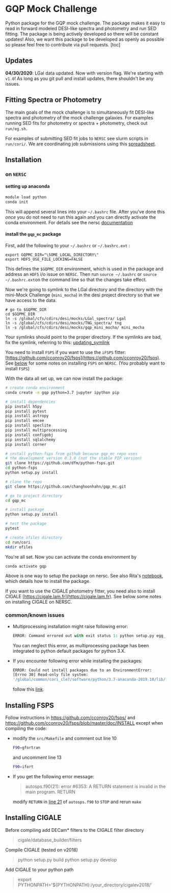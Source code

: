 # GQP Mock Challenge 

Python package for the GQP mock challenge. The package makes it easy to read in forward modeled DESI-like spectra and photometry and run SED fitting. The package is being actively developed so there will be constant updates! Also, we want this package to be developed as openly as possible so please feel free to contribute via pull requests. 
[toc]

## Updates
**04/30/2020**: LGal data updated. Now with version flag. We're starting with `v1.0`! As long as you git pull and install updates, there shouldn't be any issues. 

## Fitting Spectra or Photometry

The main goals of the mock challenge is to simultaneously fit DESI-like spectra and photometry of the mock challenge galaxies. For examples running SED fits for photometry or spectra + photometry, check out `run/eg.sh`. 

For examples of submitting SED fit jobs to `NERSC` see slurm scripts in `run/cori/`. We are coordinating job submissions using this [spreadsheet](https://docs.google.com/spreadsheets/d/1pwfZjUi8eREd6YxM0rLaK8LVsVTUdrJ1ctBUfOlZN_8/edit?usp=sharing). 

## Installation

### on `NERSC`
#### setting up anaconda

```bash
module load python
conda init
```

This will append several lines into your `~/.bashrc` file. After you've done this *once* you do not need to run this again and you can directly activate the conda environment. For details see the nersc [documentation](https://docs.nersc.gov/programming/high-level-environments/python/#using-conda-activate)


#### install the `gqp_mc` package
First, add the following to your `~/.bashrc` or `~/.bashrc.ext` : 

```
export GQPMC_DIR="\SOME_LOCAL_DIRECTORY\" 
export HDF5_USE_FILE_LOCKING=FALSE
```
This defines the `$GQPMC_DIR` environment, which is used in the package and address an `HDF5` i/o issue on `NERSC`. Then run `source ~/.bashrc` or `source ~/.bashrc.ext`on the command line so that the changes take effect. 

Now we're going to symlink to the LGal directory and the directory with the mini-Mock Challenge (`mini_mocha`) in the desi project directory so that we have access to the data.

```
# go to $GQPMC_DIR
cd $GQPMC_DIR
ln -s /global/cfs/cdirs/desi/mocks/LGal_spectra/ Lgal
ln -s /global/cfs/cdirs/desi/mocks/TNG_spectra/ tng 
ln -s /global/cfs/cdirs/desi/mocks/gqp_mini_mocha/ mini_mocha 
```

Your symlinks should point to the proper directory. If the symlinks are bad, fix the symlink, referring to this:
[updating_symlink](https://github.com/kgb0255/GQPMC_v2_JAMES/blob/6da67f918cfadfb17eaa163ddfb25e63dc9b3c53/Documentation/NERSC_Installation/outdated_symlink.md)

You need to install `FSPS` if you want to use the `iFSPS` fitter: [https://github.com/cconroy20/fsps](https://github.com/cconroy20/fsps). See [below](#installing-fsps) for some notes on installing `FSPS` on `NERSC`. (You probably want to install `FSPS`)

With the data all set up, we can now install the package: 
```bash 
# create conda environment 
conda create -n gqp python=3.7 jupyter ipython pip

# install dependencies
pip install h5py 
pip install pytest 
pip install astropy 
pip install emcee 
pip install speclite 
pip install multiprocessing
pip install configobj
pip install sqlalchemy
pip install corner

# install python-fsps from github because gqp_mc repo uses
# the development version 0.3.0 (not the stable PIP version) 
git clone https://github.com/dfm/python-fsps.git
cd python-fsps
python setup.py install

# clone the repo 
git clone https://github.com/changhoonhahn/gqp_mc.git 

# go to project directory
cd gqp_mc 

# install package
python setup.py install

# test the package
pytest 

# create ofiles directory
cd run/cori
mkdir ofiles
```

You're all set. Now you can activate the conda environment by 

```python
conda activate gqp
```
Above is one way to setup the package on nersc. See also Rita's [notebook](https://github.com/ritatojeiro/desi_gqp/blob/master/nb/start_example.ipynb), which details how to install the package. 

If you want to use the CIGALE photometry fitter, you need also to install CIGALE [https://cigale.lam.fr](https://cigale.lam.fr). See below some notes on installing CIGALE on NERSC.

### common/known issues

- Multiprocessing installation might raise following error:
	```python
  ERROR: Command errored out with exit status 1: python setup.py egg_info Check the logs for full command output.
  ```

  You can neglect this error, as multiprocessing package has been integrated to python default packages for python 3.X.

- If you encounter following error while installing the packages:

  ```bash
  ERROR: Could not install packages due to an EnvironmentError:
  [Errno 30] Read-only file system: 
  '/global/common/cori_cle7/software/python/3.7-anaconda-2019.10/lib/python3.7/site-packages/...'
  ```

  follow this [link](https://github.com/kgb0255/GQPMC_v2_JAMES/blob/f5e9ec3064c91775e09679a92a67a19ffb80d1c3/Documentation/NERSC_Installation/pacakge_error.md).

## Installing FSPS 
Follow instructions in https://github.com/cconroy20/fsps/ and https://github.com/cconroy20/fsps/blob/master/doc/INSTALL except when compiling the code: 

- modify the `src/Makefile` and comment out line 10
  ```bash
  F90=gfortran
  ```
  and uncomment line 13
  ```bash
  F90=ifort
  ```
  
- If you get the following error message:
	> autosps.f90(21): error #6353: A RETURN statement is invalid in the main program.
	>    RETURN
	
	modify `RETURN` in [line 21](https://github.com/cconroy20/fsps/blob/master/src/autosps.f90#L21) of `autosps.f90`  to `STOP` and rerun `make`
## Installing CIGALE

Before compiling add DECam* filters to the CIGALE filter directory 

> cigale/database_builder/filters

Compile CIGALE (tested on v2018)

> python setup.py build
> python setup.py develop

Add CIGALE to your python path

> export PYTHONPATH='${PYTHONPATH}:/your_directory/cigalev2018/'
